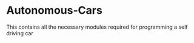 # Autonomous-Cars
This contains all the necessary modules required for programming a self driving car
